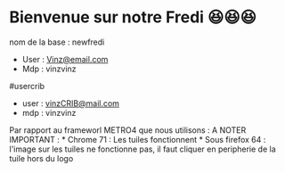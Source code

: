 # Bienvenue sur notre Fredi :laughing::laughing::laughing:

nom de la base : newfredi

* User : Vinz@email.com
* Mdp : vinzvinz

#usercrib
* user : vinzCRIB@mail.com
* mdp : vinzvinz

Par rapport au frameworl METRO4 que nous utilisons : 
 A NOTER IMPORTANT : * Chrome 71 : Les tuiles fonctionnent
                     * Sous firefox 64 : l'image sur les tuiles ne fonctionne pas, il faut cliquer en peripherie de la tuile hors du logo 
